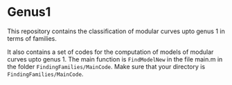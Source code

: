 # Genus1
This repository contains the classification of modular curves upto genus 1 in terms of families. 

It also contains a set of codes for the computation of models of modular curves upto genus 1. 
The main function is `FindModelNew` in the file main.m in the folder `FindingFamilies/MainCode`. Make sure that your directory is `FindingFamilies/MainCode`.
